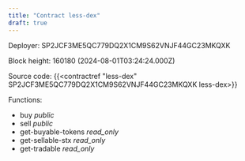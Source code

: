 ```yaml
---
title: "Contract less-dex"
draft: true
---
```

Deployer: SP2JCF3ME5QC779DQ2X1CM9S62VNJF44GC23MKQXK


 



Block height: 160180 (2024-08-01T03:24:24.000Z)

Source code: {{<contractref "less-dex" SP2JCF3ME5QC779DQ2X1CM9S62VNJF44GC23MKQXK less-dex>}}

Functions:

* buy _public_
* sell _public_
* get-buyable-tokens _read_only_
* get-sellable-stx _read_only_
* get-tradable _read_only_
